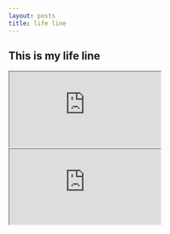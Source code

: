 ```yaml
---
layout: posts
title: life line
---
```

## This is my life line

<iframe src="https://docs.google.com/spreadsheets/d/e/2PACX-1vR4fU-K5TqBBQhuQ0IyrhZ0onicF7PVvpNzv6ClYba9EeY2Eq9eJw7T_Tq5qMLGcffrOF8BG2NhSOHZ/pubhtml?widget=true&amp;headers=false"></iframe>


<iframe src="https://docs.google.com/spreadsheets/d/e/2PACX-1vR4fU-K5TqBBQhuQ0IyrhZ0onicF7PVvpNzv6ClYba9EeY2Eq9eJw7T_Tq5qMLGcffrOF8BG2NhSOHZ/pubhtml?widget=true&amp;headers=false"></iframe>